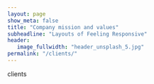 ```yaml
---
layout: page
show_meta: false
title: "Company mission and values"
subheadline: "Layouts of Feeling Responsive"
header:
   image_fullwidth: "header_unsplash_5.jpg"
permalink: "/clients/"
---
```

clients